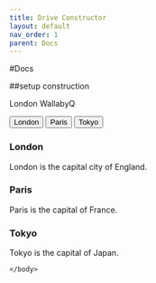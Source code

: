 ```yaml
---
title: Drive Constructor
layout: default
nav_order: 1
parent: Docs
---
```


#Docs

##setup construction

London WallabyQ

<html lang="en-us">
    <head>
      <link rel="stylesheet" type="text/css" href="../assets/custom.css">
    </head>
    <body>
<script src="../assets/tabs.js"></script>

<!-- Tab links -->
<div class="tab">
  <button class="tablinks" onclick="openCity(event, 'London')" id="defaultOpen">London</button>
  <button class="tablinks" onclick="openCity(event, 'Paris')">Paris</button>
  <button class="tablinks" onclick="openCity(event, 'Tokyo')">Tokyo</button>
</div>

<!-- Tab content -->
<div id="London" class="tabcontent">
  <h3>London</h3>
  <p>London is the capital city of England.</p>
</div>

<div id="Paris" class="tabcontent">
  <h3>Paris</h3>
  <p>Paris is the capital of France.</p>
</div>

<div id="Tokyo" class="tabcontent">
  <h3>Tokyo</h3>
  <p>Tokyo is the capital of Japan.</p>
</div>

    </body>
</html>